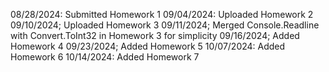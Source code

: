 08/28/2024: Submitted Homework 1
09/04/2024: Uploaded Homework 2
09/10/2024; Uploaded Homework 3
09/11/2024; Merged Console.Readline with Convert.ToInt32 in Homework 3 for simplicity
09/16/2024; Added Homework 4
09/23/2024; Added Homework 5
10/07/2024: Added Homework 6
10/14/2024: Added Homework 7
